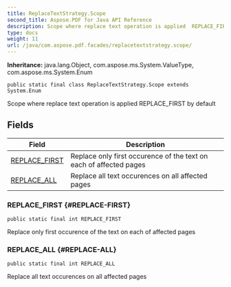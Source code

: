 ```yaml
---
title: ReplaceTextStrategy.Scope
second_title: Aspose.PDF for Java API Reference
description: Scope where replace text operation is applied  REPLACE_FIRST by default
type: docs
weight: 11
url: /java/com.aspose.pdf.facades/replacetextstrategy.scope/
---
```

**Inheritance:**
java.lang.Object, com.aspose.ms.System.ValueType, com.aspose.ms.System.Enum
```
public static final class ReplaceTextStrategy.Scope extends System.Enum
```

Scope where replace text operation is applied REPLACE\_FIRST by default
## Fields

| Field | Description |
| --- | --- |
| [REPLACE_FIRST](#REPLACE-FIRST) | Replace only first occurence of the text on each of affected pages |
| [REPLACE_ALL](#REPLACE-ALL) | Replace all text occurences on all affected pages |
### REPLACE_FIRST {#REPLACE-FIRST}
```
public static final int REPLACE_FIRST
```


Replace only first occurence of the text on each of affected pages

### REPLACE_ALL {#REPLACE-ALL}
```
public static final int REPLACE_ALL
```


Replace all text occurences on all affected pages

